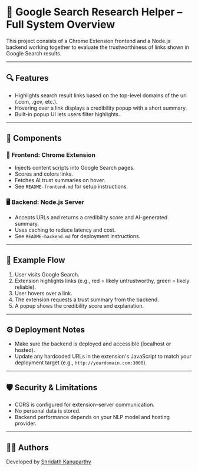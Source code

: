 # 🧠 Google Search Research Helper – Full System Overview

This project consists of a Chrome Extension frontend and a Node.js backend working together to evaluate the trustworthiness of links shown in Google Search results.

---

## 🔍 Features

- Highlights search result links based on the top-level domains of the url (.com, .gov, etc.).
- Hovering over a link displays a credibility popup with a short summary.
- Built-in popup UI lets users filter highlights.

---

## 🔗 Components

### 🧩 Frontend: Chrome Extension

- Injects content scripts into Google Search pages.
- Scores and colors links.
- Fetches AI trust summaries on hover.
- See `README-frontend.md` for setup instructions.

### 🖥️ Backend: Node.js Server

- Accepts URLs and returns a credibility score and AI-generated summary.
- Uses caching to reduce latency and cost.
- See `README-backend.md` for deployment instructions.

---

## 🧪 Example Flow

1. User visits Google Search.
2. Extension highlights links (e.g., red = likely untrustworthy, green = likely reliable).
3. User hovers over a link.
4. The extension requests a trust summary from the backend.
5. A popup shows the credibility score and explanation.

---

## ⚙️ Deployment Notes

- Make sure the backend is deployed and accessible (localhost or hosted).
- Update any hardcoded URLs in the extension's JavaScript to match your deployment target (e.g., `http://yourdomain.com:3000`).

---

## 🛡️ Security & Limitations

- CORS is configured for extension–server communication.
- No personal data is stored.
- Backend performance depends on your NLP model and hosting provider.

---

## 👨‍💻 Authors

Developed by [Shridath Kanuparthy](https://github.com/HotPotatoes3)
